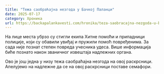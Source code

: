 ```yaml
---
title: "Тежа саобраћајна незгода у Бачкој Паланци"
date: 2025-07-17
category: Хроника
url: https://backapalankavesti.com/hronika/teza-saobracajna-nezgoda-u-backoj-palanci/
---
```


На лице места убрзо су стигли екипа Хитне помоћи и припадници полиције, који су обавили увиђај и пружили помоћ повређенима. За сада није познат степен повреда учесника удеса. Више информација биће познато након званичног извештаја надлежних органа.

Ово је још једна у низу тежа саобраћајна незгода на овој раскрсници. Апелујемо на надлежне да се на овој раскрсници поставе семафори.
